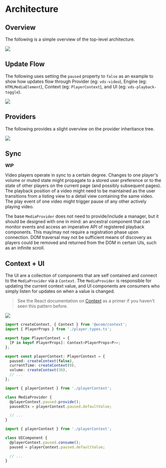 # Architecture

## Overview

The following is a simple overview of the top-level architecture.

[![](https://mermaid.ink/img/eyJjb2RlIjoiY2xhc3NEaWFncmFtXG5cbmNsYXNzIE1lZGlhUHJvdmlkZXJ-RW5naW5lVHlwZX4ge1xuICAgICtwYXVzZWQ6IGJvb2xlYW5cbiAgICArdm9sdW1lOiBudW1iZXJcbiAgICArY3VycmVudFRpbWU6IG51bWJlclxuICAgICttZWRpYVR5cGU6IE1lZGlhVHlwZVxuICAgICt2aWV3VHlwZTogVmlld1R5cGVcbiAgICArZW5naW5lOiBFbmdpbmVUeXBlXG4gICAgLi4uXG4gICAgK3BsYXkoKSBQcm9taXNlfnZvaWR-IFxuICAgICtwYXVzZSgpIFByb21pc2V-dm9pZH4gXG59XG5cbk1lZGlhUHJvdmlkZXIgLS0gVmlld1R5cGVcbk1lZGlhUHJvdmlkZXIgLS0gTWVkaWFUeXBlXG5NZWRpYVByb3ZpZGVyIC0tPiBFbmdpbmU6IGhhc1xuXG5jbGFzcyBQbGF5ZXJDb250ZXh0XG5NZWRpYVByb3ZpZGVyLS0-IFBsYXllckNvbnRleHQ6IHByb3ZpZGVzXG5cbmNsYXNzIFBsYXllclByb3BzIHtcbiAgICA8PGludGVyZmFjZT4-XG4gICAgcGF1c2VkOiBib29sZWFuO1xuICAgIGN1cnJlbnRUaW1lOiBudW1iZXJcbiAgICB2b2x1bWU6IG51bWJlclxuICAgIC4uLlxufVxuXG5NZWRpYVByb3ZpZGVyIC0tPiBQbGF5ZXJQcm9wczogaW1wbGVtZW50c1xuUGxheWVyQ29udGV4dCAtLT4gUGxheWVyUHJvcHM6IGV4dGVuZHNcblxuY2xhc3MgTWVkaWFUeXBlIHtcbiAgICA8PGVudW1lcmF0aW9uPj5cbiAgICBBVURJT1xuICAgIFZJREVPXG59XG5cbmNsYXNzIFZpZXdUeXBlIHtcbiAgICA8PGVudW1lcmF0aW9uPj5cbiAgICBBVURJT1xuICAgIFZJREVPXG59XG5cblxuVUkgLS0-IFBsYXllckNvbnRleHQ6IGNvbnN1bWVzIiwibWVybWFpZCI6eyJ0aGVtZSI6ImRlZmF1bHQifSwidXBkYXRlRWRpdG9yIjpmYWxzZX0)](https://mermaid-js.github.io/mermaid-live-editor/#/edit/eyJjb2RlIjoiY2xhc3NEaWFncmFtXG5cbmNsYXNzIE1lZGlhUHJvdmlkZXJ-RW5naW5lVHlwZX4ge1xuICAgICtwYXVzZWQ6IGJvb2xlYW5cbiAgICArdm9sdW1lOiBudW1iZXJcbiAgICArY3VycmVudFRpbWU6IG51bWJlclxuICAgICttZWRpYVR5cGU6IE1lZGlhVHlwZVxuICAgICt2aWV3VHlwZTogVmlld1R5cGVcbiAgICArZW5naW5lOiBFbmdpbmVUeXBlXG4gICAgLi4uXG4gICAgK3BsYXkoKSBQcm9taXNlfnZvaWR-IFxuICAgICtwYXVzZSgpIFByb21pc2V-dm9pZH4gXG59XG5cbk1lZGlhUHJvdmlkZXIgLS0gVmlld1R5cGVcbk1lZGlhUHJvdmlkZXIgLS0gTWVkaWFUeXBlXG5NZWRpYVByb3ZpZGVyIC0tPiBFbmdpbmU6IGhhc1xuXG5jbGFzcyBQbGF5ZXJDb250ZXh0XG5NZWRpYVByb3ZpZGVyLS0-IFBsYXllckNvbnRleHQ6IHByb3ZpZGVzXG5cbmNsYXNzIFBsYXllclByb3BzIHtcbiAgICA8PGludGVyZmFjZT4-XG4gICAgcGF1c2VkOiBib29sZWFuO1xuICAgIGN1cnJlbnRUaW1lOiBudW1iZXJcbiAgICB2b2x1bWU6IG51bWJlclxuICAgIC4uLlxufVxuXG5NZWRpYVByb3ZpZGVyIC0tPiBQbGF5ZXJQcm9wczogaW1wbGVtZW50c1xuUGxheWVyQ29udGV4dCAtLT4gUGxheWVyUHJvcHM6IGV4dGVuZHNcblxuY2xhc3MgTWVkaWFUeXBlIHtcbiAgICA8PGVudW1lcmF0aW9uPj5cbiAgICBBVURJT1xuICAgIFZJREVPXG59XG5cbmNsYXNzIFZpZXdUeXBlIHtcbiAgICA8PGVudW1lcmF0aW9uPj5cbiAgICBBVURJT1xuICAgIFZJREVPXG59XG5cblxuVUkgLS0-IFBsYXllckNvbnRleHQ6IGNvbnN1bWVzIiwibWVybWFpZCI6eyJ0aGVtZSI6ImRlZmF1bHQifSwidXBkYXRlRWRpdG9yIjpmYWxzZX0)

## Update Flow

The following uses setting the `paused` property to `false` as an example to show how updates flow
through Provider (eg: `vds-video`), Engine (eg: `HTMLMediaElement`), Context (eg: `PlayerContext`),
and UI (eg: `vds-playback-toggle`).

[![](https://mermaid.ink/img/eyJjb2RlIjoic2VxdWVuY2VEaWFncmFtXG4gICAgYWx0IFByb3ZpZGVyIFVwZGF0ZVxuICAgICAgICByZWN0IHJnYigwLCAyNTUsIDAsIC4xKVxuICAgICAgICBQcm92aWRlciAtPj4gRW5naW5lOiBMaXN0ZW4gdG8gYHBsYXlgIGV2ZW50XG4gICAgICAgIEVuZ2luZSAtLT4-IFByb3ZpZGVyOiBGaXJlcyBgcGxheWAgZXZlbnRcbiAgICAgICAgUHJvdmlkZXIgLT4-IENvbnRleHQ6IFVwZGF0ZVxuICAgICAgICBDb250ZXh0IC0tPj4gVUk6IGBDb250ZXh0VXBkYXRlYFxuICAgICAgICBVSSAtPj4gVUk6IFRyaWdnZXIgYHJlbmRlcigpYFxuICAgICAgICBlbmRcbiAgICBlbHNlIFVJIFVwZGF0ZVxuICAgICAgICByZWN0IHJnYmEoMCwgMCwgMjU1LCAuMSlcbiAgICAgICAgUHJvdmlkZXIgLT4-IEVuZ2luZTogTGlzdGVuIHRvIGBwbGF5YCBldmVudFxuICAgICAgICBQcm92aWRlciAtPj4gUHJvdmlkZXI6IExpc3RlbiBmb3IgYFVzZXJQbGF5RXZlbnRgIGV2ZW50XG4gICAgICAgIFVJIC0tPj4gUHJvdmlkZXI6IEZpcmVzIGBVc2VyUGxheUV2ZW50YFxuICAgICAgICBQcm92aWRlciAtPj4gRW5naW5lOiBzZXRQYXVzZWQoZmFsc2UpXG4gICAgICAgIEVuZ2luZSAtLT4-IFByb3ZpZGVyOiBGaXJlcyBgcGxheWAgZXZlbnRcbiAgICAgICAgUHJvdmlkZXIgLT4-IENvbnRleHQ6IFVwZGF0ZVxuICAgICAgICBDb250ZXh0IC0tPj4gVUk6IGBDb250ZXh0VXBkYXRlYFxuICAgICAgICBVSSAtPj4gVUk6IFRyaWdnZXIgYHJlbmRlcigpYFxuICAgICAgICBlbmRcbiAgICBlbmQiLCJtZXJtYWlkIjp7InRoZW1lIjoiZGVmYXVsdCJ9LCJ1cGRhdGVFZGl0b3IiOmZhbHNlfQ)](https://mermaid-js.github.io/mermaid-live-editor/#/edit/eyJjb2RlIjoic2VxdWVuY2VEaWFncmFtXG4gICAgYWx0IFByb3ZpZGVyIFVwZGF0ZVxuICAgICAgICByZWN0IHJnYigwLCAyNTUsIDAsIC4xKVxuICAgICAgICBQcm92aWRlciAtPj4gRW5naW5lOiBMaXN0ZW4gdG8gYHBsYXlgIGV2ZW50XG4gICAgICAgIEVuZ2luZSAtLT4-IFByb3ZpZGVyOiBGaXJlcyBgcGxheWAgZXZlbnRcbiAgICAgICAgUHJvdmlkZXIgLT4-IENvbnRleHQ6IFVwZGF0ZVxuICAgICAgICBDb250ZXh0IC0tPj4gVUk6IGBDb250ZXh0VXBkYXRlYFxuICAgICAgICBVSSAtPj4gVUk6IFRyaWdnZXIgYHJlbmRlcigpYFxuICAgICAgICBlbmRcbiAgICBlbHNlIFVJIFVwZGF0ZVxuICAgICAgICByZWN0IHJnYmEoMCwgMCwgMjU1LCAuMSlcbiAgICAgICAgUHJvdmlkZXIgLT4-IEVuZ2luZTogTGlzdGVuIHRvIGBwbGF5YCBldmVudFxuICAgICAgICBQcm92aWRlciAtPj4gUHJvdmlkZXI6IExpc3RlbiBmb3IgYFVzZXJQbGF5RXZlbnRgIGV2ZW50XG4gICAgICAgIFVJIC0tPj4gUHJvdmlkZXI6IEZpcmVzIGBVc2VyUGxheUV2ZW50YFxuICAgICAgICBQcm92aWRlciAtPj4gRW5naW5lOiBzZXRQYXVzZWQoZmFsc2UpXG4gICAgICAgIEVuZ2luZSAtLT4-IFByb3ZpZGVyOiBGaXJlcyBgcGxheWAgZXZlbnRcbiAgICAgICAgUHJvdmlkZXIgLT4-IENvbnRleHQ6IFVwZGF0ZVxuICAgICAgICBDb250ZXh0IC0tPj4gVUk6IGBDb250ZXh0VXBkYXRlYFxuICAgICAgICBVSSAtPj4gVUk6IFRyaWdnZXIgYHJlbmRlcigpYFxuICAgICAgICBlbmRcbiAgICBlbmQiLCJtZXJtYWlkIjp7InRoZW1lIjoiZGVmYXVsdCJ9LCJ1cGRhdGVFZGl0b3IiOmZhbHNlfQ)

## Providers

The following provides a slight overview on the provider inheritance tree.

[![](https://mermaid.ink/img/eyJjb2RlIjoiY2xhc3NEaWFncmFtXG5cbmNsYXNzIFlvdVR1YmVQcm92aWRlclxuY2xhc3MgVmltZW9Qcm92aWRlclxuY2xhc3MgRGFpbHltb3Rpb25Qcm92aWRlclxuY2xhc3MgRW1iZWRcblxuWW91VHViZVByb3ZpZGVyIC0tIEVtYmVkOiB1c2VzXG5WaW1lb1Byb3ZpZGVyIC0tIEVtYmVkOiB1c2VzXG5EYWlseW1vdGlvblByb3ZpZGVyIC0tIEVtYmVkOiB1c2VzXG5cbmNsYXNzIE1lZGlhRW1iZWRQcm92aWRlcn5QYXJhbXNUeXBlLE1lc3NhZ2VUeXBlfiB7XG4gICAgPDxhYnN0cmFjdD4-XG4gICAgZ2V0T3JpZ2luKCkqIHN0cmluZ1xuICAgIGJ1aWxkUGFyYW1zKCkqIFBhcmFtc1R5cGVcbiAgICBnZXREZWNvZGVyKCkqIERlY29kZXJcbiAgICBnZXRQcmVjb25uZWN0aW9ucygpKlxufVxuXG5NZWRpYUVtYmVkUHJvdmlkZXIgPHwtLSBZb3VUdWJlUHJvdmlkZXI6IGV4dGVuZHNcbk1lZGlhRW1iZWRQcm92aWRlciA8fC0tIFZpbWVvUHJvdmlkZXI6IGV4dGVuZHNcbk1lZGlhRW1iZWRQcm92aWRlciA8fC0tIERhaWx5bW90aW9uUHJvdmlkZXI6IGV4dGVuZHNcblxuY2xhc3MgVmlkZW9Qcm92aWRlcn5FbmdpbmVUeXBlID0gSFRNTFZpZGVvRWxlbWVudH5cbmNsYXNzIEF1ZGlvUHJvdmlkZXJ-RW5naW5lVHlwZSA9IEhUTUxBdWRpb0VsZW1lbnR-XG5jbGFzcyBIbHNQcm92aWRlcn5FbmdpbmVUeXBlID0gSGxzflxuY2xhc3MgRGFzaFByb3ZpZGVyfkVuZ2luZVR5cGUgPSBEYXNoflxuXG5jbGFzcyBNZWRpYUZpbGVQcm92aWRlcn5FbmdpbmVUeXBlID0gSFRNTE1lZGlhRWxlbWVudH4ge1xuICAgICNtZWRpYUVsPzogSFRNTE1lZGlhRWxlbWVudFxuICAgICtzcmM6IHN0cmluZ1xuICAgICtyZWFkeVN0YXRlOiBSZWFkeVN0YXRlXG4gICAgK25ldHdvcmtTdGF0ZTogTmV0d29ya1N0YXRlXG4gICAgK2Nyb3NzT3JpZ2luPzogdHJ1ZSB8IGFub255bW91cyB8IGNyZWRlbnRpYWxzXG4gICAgK3ByZWxvYWQ_OiB0cnVlIHwgbm9uZSB8IG1ldGFkYXRhIHwgYXV0b1xuICAgICtwb3N0ZXI_OiBzdHJpbmdcbiAgICArY29udHJvbHNMaXN0Pzogc3RyaW5nXG4gICAgK2F1dG9QaVA_OiBzdHJpbmdcbiAgICArZGlzYWJsZVBpUD86IGJvb2xlYW5cbiAgICArZGlzYWJsZVJlbW90ZVBsYXliYWNrPzogYm9vbGVhblxufVxuXG5NZWRpYUZpbGVQcm92aWRlciA8fC0tIEF1ZGlvUHJvdmlkZXI6IGV4dGVuZHNcbk1lZGlhRmlsZVByb3ZpZGVyIDx8LS0gVmlkZW9Qcm92aWRlcjogZXh0ZW5kc1xuVmlkZW9Qcm92aWRlciA8fC0tIEhsc1Byb3ZpZGVyOiBleHRlbmRzXG5WaWRlb1Byb3ZpZGVyIDx8LS0gRGFzaFByb3ZpZGVyOiBleHRlbmRzXG5cbmNsYXNzIE1lZGlhUHJvdmlkZXJ-RW5naW5lVHlwZX4ge1xuICAgIDw8YWJzdHJhY3Q-PlxuICAgICtjdXJyZW50VGltZTogbnVtYmVyXG4gICAgK3ZvbHVtZTogbnVtYmVyXG4gICAgK2NvbnRyb2xzOiBib29sZWFuXG4gICAgK3BsYXlzaW5saW5lOiBib29sZWFuXG4gICAgK21lZGlhVHlwZTogTWVkaWFUeXBlXG4gICAgK3ZpZXdUeXBlOiBWaWV3VHlwZVxuICAgIC4uLlxuXG4gICAgcGxheSgpKiBQcm9taXNlfnZvaWR-XG4gICAgcGF1c2UoKSogUHJvbWlzZX52b2lkflxuICAgIGNhblBsYXkodHlwZTogc3RyaW5nKSogQ2FuUGxheVR5cGVcbiAgICBlbmdpbmUoKSogRW5naW5lVHlwZVxuICAgIHJlcXVlc3RGdWxsc2NyZWVuKCkqIFByb21pc2V-dm9pZH5cbiAgICBleGl0RnVsbHNjcmVlbigpKiBQcm9taXNlfnZvaWR-XG59XG5cbk1lZGlhUHJvdmlkZXIgPHwtLSBNZWRpYUZpbGVQcm92aWRlclxuTWVkaWFQcm92aWRlciA8fC0tIE1lZGlhRW1iZWRQcm92aWRlciIsIm1lcm1haWQiOnsidGhlbWUiOiJkZWZhdWx0In0sInVwZGF0ZUVkaXRvciI6ZmFsc2V9)](https://mermaid-js.github.io/mermaid-live-editor/#/edit/eyJjb2RlIjoiY2xhc3NEaWFncmFtXG5cbmNsYXNzIFlvdVR1YmVQcm92aWRlclxuY2xhc3MgVmltZW9Qcm92aWRlclxuY2xhc3MgRGFpbHltb3Rpb25Qcm92aWRlclxuY2xhc3MgRW1iZWRcblxuWW91VHViZVByb3ZpZGVyIC0tIEVtYmVkOiB1c2VzXG5WaW1lb1Byb3ZpZGVyIC0tIEVtYmVkOiB1c2VzXG5EYWlseW1vdGlvblByb3ZpZGVyIC0tIEVtYmVkOiB1c2VzXG5cbmNsYXNzIE1lZGlhRW1iZWRQcm92aWRlcn5QYXJhbXNUeXBlLE1lc3NhZ2VUeXBlfiB7XG4gICAgPDxhYnN0cmFjdD4-XG4gICAgZ2V0T3JpZ2luKCkqIHN0cmluZ1xuICAgIGJ1aWxkUGFyYW1zKCkqIFBhcmFtc1R5cGVcbiAgICBnZXREZWNvZGVyKCkqIERlY29kZXJcbiAgICBnZXRQcmVjb25uZWN0aW9ucygpKlxufVxuXG5NZWRpYUVtYmVkUHJvdmlkZXIgPHwtLSBZb3VUdWJlUHJvdmlkZXI6IGV4dGVuZHNcbk1lZGlhRW1iZWRQcm92aWRlciA8fC0tIFZpbWVvUHJvdmlkZXI6IGV4dGVuZHNcbk1lZGlhRW1iZWRQcm92aWRlciA8fC0tIERhaWx5bW90aW9uUHJvdmlkZXI6IGV4dGVuZHNcblxuY2xhc3MgVmlkZW9Qcm92aWRlcn5FbmdpbmVUeXBlID0gSFRNTFZpZGVvRWxlbWVudH5cbmNsYXNzIEF1ZGlvUHJvdmlkZXJ-RW5naW5lVHlwZSA9IEhUTUxBdWRpb0VsZW1lbnR-XG5jbGFzcyBIbHNQcm92aWRlcn5FbmdpbmVUeXBlID0gSGxzflxuY2xhc3MgRGFzaFByb3ZpZGVyfkVuZ2luZVR5cGUgPSBEYXNoflxuXG5jbGFzcyBNZWRpYUZpbGVQcm92aWRlcn5FbmdpbmVUeXBlID0gSFRNTE1lZGlhRWxlbWVudH4ge1xuICAgICNtZWRpYUVsPzogSFRNTE1lZGlhRWxlbWVudFxuICAgICtzcmM6IHN0cmluZ1xuICAgICtyZWFkeVN0YXRlOiBSZWFkeVN0YXRlXG4gICAgK25ldHdvcmtTdGF0ZTogTmV0d29ya1N0YXRlXG4gICAgK2Nyb3NzT3JpZ2luPzogdHJ1ZSB8IGFub255bW91cyB8IGNyZWRlbnRpYWxzXG4gICAgK3ByZWxvYWQ_OiB0cnVlIHwgbm9uZSB8IG1ldGFkYXRhIHwgYXV0b1xuICAgICtwb3N0ZXI_OiBzdHJpbmdcbiAgICArY29udHJvbHNMaXN0Pzogc3RyaW5nXG4gICAgK2F1dG9QaVA_OiBzdHJpbmdcbiAgICArZGlzYWJsZVBpUD86IGJvb2xlYW5cbiAgICArZGlzYWJsZVJlbW90ZVBsYXliYWNrPzogYm9vbGVhblxufVxuXG5NZWRpYUZpbGVQcm92aWRlciA8fC0tIEF1ZGlvUHJvdmlkZXI6IGV4dGVuZHNcbk1lZGlhRmlsZVByb3ZpZGVyIDx8LS0gVmlkZW9Qcm92aWRlcjogZXh0ZW5kc1xuVmlkZW9Qcm92aWRlciA8fC0tIEhsc1Byb3ZpZGVyOiBleHRlbmRzXG5WaWRlb1Byb3ZpZGVyIDx8LS0gRGFzaFByb3ZpZGVyOiBleHRlbmRzXG5cbmNsYXNzIE1lZGlhUHJvdmlkZXJ-RW5naW5lVHlwZX4ge1xuICAgIDw8YWJzdHJhY3Q-PlxuICAgICtjdXJyZW50VGltZTogbnVtYmVyXG4gICAgK3ZvbHVtZTogbnVtYmVyXG4gICAgK2NvbnRyb2xzOiBib29sZWFuXG4gICAgK3BsYXlzaW5saW5lOiBib29sZWFuXG4gICAgK21lZGlhVHlwZTogTWVkaWFUeXBlXG4gICAgK3ZpZXdUeXBlOiBWaWV3VHlwZVxuICAgIC4uLlxuXG4gICAgcGxheSgpKiBQcm9taXNlfnZvaWR-XG4gICAgcGF1c2UoKSogUHJvbWlzZX52b2lkflxuICAgIGNhblBsYXkodHlwZTogc3RyaW5nKSogQ2FuUGxheVR5cGVcbiAgICBlbmdpbmUoKSogRW5naW5lVHlwZVxuICAgIHJlcXVlc3RGdWxsc2NyZWVuKCkqIFByb21pc2V-dm9pZH5cbiAgICBleGl0RnVsbHNjcmVlbigpKiBQcm9taXNlfnZvaWR-XG59XG5cbk1lZGlhUHJvdmlkZXIgPHwtLSBNZWRpYUZpbGVQcm92aWRlclxuTWVkaWFQcm92aWRlciA8fC0tIE1lZGlhRW1iZWRQcm92aWRlciIsIm1lcm1haWQiOnsidGhlbWUiOiJkZWZhdWx0In0sInVwZGF0ZUVkaXRvciI6ZmFsc2V9)

## Sync

**WIP**

Video players operate in sync to a certain degree. Changes to one player's volume or muted state
might propagate to a stored user preference or to the state of other players on the current page
(and possibly subsequent pages). The playback position of a video might need to be maintained as the
user transitions from a listing view to a detail view containing the same video. The play event of
one video might trigger pause of any other actively playing video.

The base `MediaProvider` does not need to provide/include a manager, but it should be designed
with one in mind: an ancestral component that can monitor events and access an imperative
API of registered playback components. This may/may not require a registration phase upon
connection. DOM traversal may not be sufficient means of discovery as players could be removed
and returned from the DOM in certain UIs, such as an infinite scroll.

## Context + UI

The UI are a collection of components that are self contained and connect to the `MediaProvider` via a
`Context`. The `MediaProvider` is responsible for updating the current context value, and UI
components are consumers who simply listen for updates on when a value is changed.

> See the React documentation on [Context](https://reactjs.org/docs/context.html) as a primer if you
> haven't seen this pattern before.

[![](https://mermaid.ink/img/eyJjb2RlIjoiY2xhc3NEaWFncmFtXG5cbmNsYXNzIFBsYXllclByb3BzXG5cbmNsYXNzIFBsYXllckNvbnRleHQge1xuICAgIDw8b2JqZWN0Pj5cbiAgICBwYXVzZWQ6IENvbnRleHQ8Ym9vbGVhbj5cbiAgICBjdXJyZW50VGltZTogQ29udGV4dDxudW1iZXI-XG4gICAgdm9sdW1lOiBDb250ZXh0PG51bWJlcj5cbiAgICAuLi5cbn1cblxuY2xhc3MgQ29udGV4dFByb3ZpZGVyIHtcbiAgICA8PGxpYnJhcnk-PlxufVxuXG5QbGF5ZXJDb250ZXh0IC0tPiBDb250ZXh0UHJvdmlkZXI6IHVzZXNcblBsYXllckNvbnRleHQgLS0-IFBsYXllclByb3BzOiBpbXBsZW1lbnRzXG5cbmNsYXNzIFBsYXllclxuXG5QbGF5ZXIgLS0-IFBsYXllckNvbnRleHQ6IHByb3ZpZGVzXG5cbmNsYXNzIFVJQ29tcG9uZW50XG5cblVJQ29tcG9uZW50IC0tPiBQbGF5ZXJDb250ZXh0OiBjb25zdW1lcyIsIm1lcm1haWQiOnt9LCJ1cGRhdGVFZGl0b3IiOmZhbHNlfQ)](https://mermaid-js.github.io/mermaid-live-editor/#/edit/eyJjb2RlIjoiY2xhc3NEaWFncmFtXG5cbmNsYXNzIFBsYXllclByb3BzXG5cbmNsYXNzIFBsYXllckNvbnRleHQge1xuICAgIDw8b2JqZWN0Pj5cbiAgICBwYXVzZWQ6IENvbnRleHQ8Ym9vbGVhbj5cbiAgICBjdXJyZW50VGltZTogQ29udGV4dDxudW1iZXI-XG4gICAgdm9sdW1lOiBDb250ZXh0PG51bWJlcj5cbiAgICAuLi5cbn1cblxuY2xhc3MgQ29udGV4dFByb3ZpZGVyIHtcbiAgICA8PGxpYnJhcnk-PlxufVxuXG5QbGF5ZXJDb250ZXh0IC0tPiBDb250ZXh0UHJvdmlkZXI6IHVzZXNcblBsYXllckNvbnRleHQgLS0-IFBsYXllclByb3BzOiBpbXBsZW1lbnRzXG5cbmNsYXNzIFBsYXllclxuXG5QbGF5ZXIgLS0-IFBsYXllckNvbnRleHQ6IHByb3ZpZGVzXG5cbmNsYXNzIFVJQ29tcG9uZW50XG5cblVJQ29tcG9uZW50IC0tPiBQbGF5ZXJDb250ZXh0OiBjb25zdW1lcyIsIm1lcm1haWQiOnt9LCJ1cGRhdGVFZGl0b3IiOmZhbHNlfQ)

```ts
import createContext, { Context } from '@wcom/context';
import { PlayerProps } from './player.types.ts';

export type PlayerContext = {
  [P in keyof PlayerProps]: Context<PlayerProps<P>>;
};

export const playerContext: PlayerContext = {
  paused: createContext(false),
  currentTime: createContext(0),
  volume: createContext(30),
  // ...
};
```

```ts
import { playerContext } from './playerContext';

class MediaProvider {
  @playerContext.paused.provide();
  pausedCtx = playerContext.paused.defaultValue;

  // ...
}
```

```ts
import { playerContext } from './playerContext';

class UIComponent {
  @playerContext.paused.consume();
  paused = playerContext.paused.defaultValue;

  // ...
}
```

